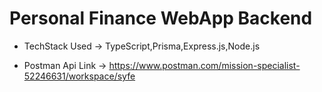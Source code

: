 
# Personal Finance WebApp Backend

- TechStack Used -> TypeScript,Prisma,Express.js,Node.js

- Postman Api Link -> https://www.postman.com/mission-specialist-52246631/workspace/syfe

